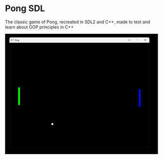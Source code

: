# Pong SDL
The classic game of Pong, recreated in SDL2 and C++, made to test and learn about OOP principles in C++

![Screenshot](docs/img/screenshot.png)